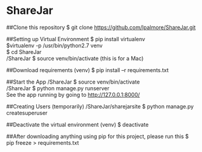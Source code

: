 # ShareJar

##Clone this repository
$ git clone https://github.com/lpalmore/ShareJar.git

##Setting up Virtual Environment
$ pip install virtualenv  
$virtualenv -p /usr/bin/python2.7 venv  
$ cd ShareJar  
/ShareJar $ source venv/bin/activate (this is for a Mac)  

##Download requirements
(venv) $ pip install –r requirements.txt

##Start the App
/ShareJar $ source venv/bin/activate  
/ShareJar $ python manage.py runserver  
See the app running by going to http://127.0.0.1:8000/  

##Creating Users (temporarily)
/ShareJar/sharejarsite $ python manage.py createsuperuser  

##Deactivate the virtual environment
(venv) $ deactivate

##After downloading anything using pip for this project, please run this
$ pip freeze > requirements.txt

